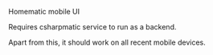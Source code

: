 Homematic mobile UI

Requires csharpmatic service to run as a backend.

Apart from this, it should work on all recent mobile devices.